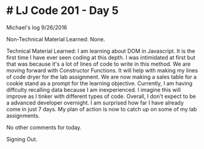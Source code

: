 <h1># LJ Code 201 - Day 5</h1>

Michael's log 9/26/2016

Non-Technical Material Learned: None.

Technical Material Learned: I am learning about DOM in Javascript. It is the first time I have ever seen coding at this depth. I was intimidated at first but that was because it's a lot of lines of code to write in this method. We are moving forward with Constructor Functions. It will help with making my lines of code dryer for the lab assignment. We are now making a sales table for a cookie stand as a prompt for the learning objective. Currently, I am having diffculty recalling data because I am inexperienced. I imagine this will improve as I tinker with different types of code. Overall, I don't expect to be a advanced developer overnight. I am surprised how far I have already come in just 7 days. My plan of action is now to catch up on some of my lab assignments. 

No other comments for today.

Signing Out.
